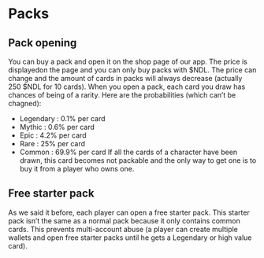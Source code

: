 # Packs

## Pack opening
You can buy a pack and open it on the shop page of our app. The price is displayedon the page and you can only buy packs with $NDL. The price can change and the amount of cards in packs will always decrease (actually 250 $NDL for 10 cards).
When you open a pack, each card you draw has chances of being of a rarity. Here are the probabilities (which can’t be chagned):
- Legendary : 0.1% per card
- Mythic : 0.6% per card
- Epic : 4.2% per card
- Rare : 25% per card
- Common : 69.9% per card
If all the cards of a character have been drawn, this card becomes not packable and the only way to get one is to buy it from a player who owns one.

## Free starter pack
As we said it before, each player can open a free starter pack. This starter pack isn’t the same as a normal pack because it only contains common cards. This prevents multi-account abuse (a player can create multiple wallets and open free starter packs until he gets a Legendary or high value card).
